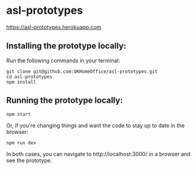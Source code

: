 # asl-prototypes

https://asl-prototypes.herokuapp.com

## Installing the prototype locally:

Run the following commands in your terminal:

```
git clone git@github.com:UKHomeOffice/asl-prototypes.git
cd asl-prototypes
npm install
```

## Running the prototype locally:

```
npm start
```

Or, if you're changing things and want the code to stay up to date in the browser:

```
npm run dev
```

In both cases, you can navigate to http://localhost:3000/ in a browser and see the prototype.
